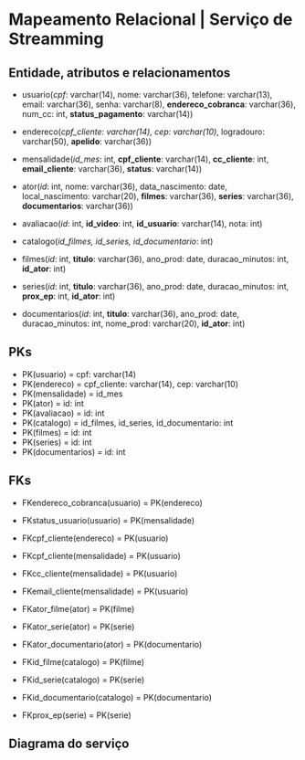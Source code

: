 # Mapeamento Relacional | Serviço de Streamming

## Entidade, atributos e relacionamentos

- usuario(_cpf_: varchar(14), nome: varchar(36), telefone: varchar(13), email: varchar(36), senha: varchar(8), **endereco_cobranca**: varchar(36), num_cc: int, **status_pagamento**: varchar(14))

- endereco(*cpf_cliente: varchar(14), cep: varchar(10)*, logradouro: varchar(50), **apelido**: varchar(36))

- mensalidade(*id_mes*: int, **cpf_cliente**: varchar(14), **cc_cliente**: int, **email_cliente**: varchar(36), **status**: varchar(14))

- ator(*id*: int, nome: varchar(36), data_nascimento: date, local_nascimento: varchar(20), **filmes**: varchar(36), **series**: varchar(36), **documentarios**: varchar(36))

- avaliacao(_id_: int, **id_video**: int, **id_usuario**: varchar(14), nota: int)

- catalogo(*id_filmes, id_series, id_documentario*: int)

- filmes(_id_: int, **titulo**: varchar(36), ano_prod: date, duracao_minutos: int, **id_ator**: int)

- series(_id_: int, **titulo**: varchar(36), ano_prod: date, duracao_minutos: int, **prox_ep**: int, **id_ator**: int)

- documentarios(_id_: int, **titulo**: varchar(36), ano_prod: date, duracao_minutos: int, nome_prod: varchar(20), **id_ator**: int)

## PKs

- PK(usuario) = cpf: varchar(14)
- PK(endereco) = cpf_cliente: varchar(14), cep: varchar(10)
- PK(mensalidade) = id_mes
- PK(ator) = id: int
- PK(avaliacao) = id: int
- PK(catalogo) = id_filmes, id_series, id_documentario: int
- PK(filmes) = id: int
- PK(series) = id: int
- PK(documentarios) = id: int

## FKs

- FKendereco_cobranca(usuario) = PK(endereco)
- FKstatus_usuario(usuario) = PK(mensalidade)

- FKcpf_cliente(endereco) = PK(usuario)

- FKcpf_cliente(mensalidade) = PK(usuario)
- FKcc_cliente(mensalidade) = PK(usuario)
- FKemail_cliente(mensalidade) = PK(usuario)

- FKator_filme(ator) = PK(filme)
- FKator_serie(ator) = PK(serie)
- FKator_documentario(ator) = PK(documentario)

- FKid_filme(catalogo) = PK(filme)
- FKid_serie(catalogo) = PK(serie)
- FKid_documentario(catalogo) = PK(documentario)

- FKprox_ep(serie) = PK(serie)

## Diagrama do serviço